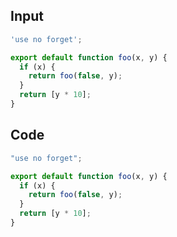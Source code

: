 
## Input

```javascript
'use no forget';

export default function foo(x, y) {
  if (x) {
    return foo(false, y);
  }
  return [y * 10];
}

```

## Code

```javascript
"use no forget";

export default function foo(x, y) {
  if (x) {
    return foo(false, y);
  }
  return [y * 10];
}

```
      